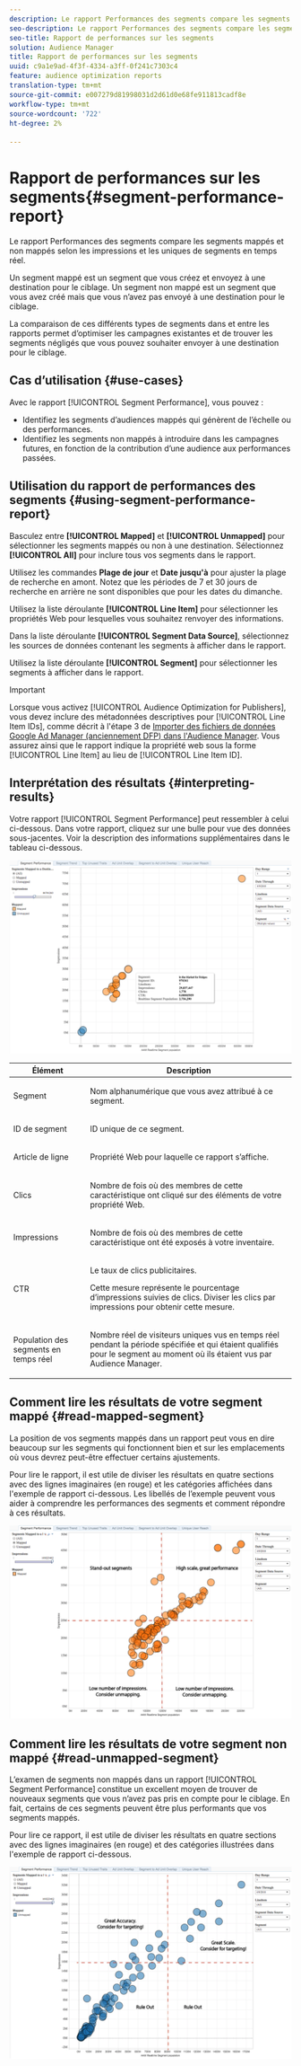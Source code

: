 ```yaml
---
description: Le rapport Performances des segments compare les segments mappés et non mappés selon les impressions et les uniques de segments en temps réel. Un segment mappé est un segment que vous créez et envoyez à une destination pour le ciblage. Un segment non mappé est un segment que vous avez créé mais que vous n’avez pas envoyé à une destination pour le ciblage. La comparaison de ces différents types de segments dans et entre les rapports permet d’optimiser les campagnes existantes et de trouver les segments négligés que vous pouvez souhaiter envoyer à une destination pour le ciblage.
seo-description: Le rapport Performances des segments compare les segments mappés et non mappés selon les impressions et les uniques de segments en temps réel. Un segment mappé est un segment que vous créez et envoyez à une destination pour le ciblage. Un segment non mappé est un segment que vous avez créé mais que vous n’avez pas envoyé à une destination pour le ciblage. La comparaison de ces différents types de segments dans et entre les rapports permet d’optimiser les campagnes existantes et de trouver les segments négligés que vous pouvez souhaiter envoyer à une destination pour le ciblage.
seo-title: Rapport de performances sur les segments
solution: Audience Manager
title: Rapport de performances sur les segments
uuid: c9a1e9ad-4f3f-4334-a3ff-0f241c7303c4
feature: audience optimization reports
translation-type: tm+mt
source-git-commit: e007279d81998031d2d61d0e68fe911813cadf8e
workflow-type: tm+mt
source-wordcount: '722'
ht-degree: 2%

---
```



# Rapport de performances sur les segments{#segment-performance-report}

Le rapport Performances des segments compare les segments mappés et non mappés selon les impressions et les uniques de segments en temps réel.

Un segment mappé est un segment que vous créez et envoyez à une destination pour le ciblage. Un segment non mappé est un segment que vous avez créé mais que vous n’avez pas envoyé à une destination pour le ciblage.

La comparaison de ces différents types de segments dans et entre les rapports permet d’optimiser les campagnes existantes et de trouver les segments négligés que vous pouvez souhaiter envoyer à une destination pour le ciblage.

## Cas d’utilisation {#use-cases}

Avec le rapport [!UICONTROL Segment Performance], vous pouvez :

* Identifiez les segments d’audiences mappés qui génèrent de l’échelle ou des performances.
* Identifiez les segments non mappés à introduire dans les campagnes futures, en fonction de la contribution d’une audience aux performances passées.

## Utilisation du rapport de performances des segments {#using-segment-performance-report}

Basculez entre **[!UICONTROL Mapped]** et **[!UICONTROL Unmapped]** pour sélectionner les segments mappés ou non à une destination. Sélectionnez **[!UICONTROL All]** pour inclure tous vos segments dans le rapport.

Utilisez les commandes **Plage de jour** et **Date jusqu&#39;à** pour ajuster la plage de recherche en amont. Notez que les périodes de 7 et 30 jours de recherche en arrière ne sont disponibles que pour les dates du dimanche.

Utilisez la liste déroulante **[!UICONTROL Line Item]** pour sélectionner les propriétés Web pour lesquelles vous souhaitez renvoyer des informations.

Dans la liste déroulante **[!UICONTROL Segment Data Source]**, sélectionnez les sources de données contenant les segments à afficher dans le rapport.

Utilisez la liste déroulante **[!UICONTROL Segment]** pour sélectionner les segments à afficher dans le rapport.

>[!IMPORTANT]
>
>Lorsque vous activez [!UICONTROL Audience Optimization for Publishers], vous devez inclure des métadonnées descriptives pour [!UICONTROL Line Item IDs], comme décrit à l&#39;étape 3 de [Importer des fichiers de données Google Ad Manager (anciennement DFP) dans l&#39;Audience Manager](../../../reporting/audience-optimization-reports/aor-publishers/import-dfp.md). Vous assurez ainsi que le rapport indique la propriété web sous la forme [!UICONTROL Line Item] au lieu de [!UICONTROL Line Item ID].

## Interprétation des résultats {#interpreting-results}

Votre rapport [!UICONTROL Segment Performance] peut ressembler à celui ci-dessous. Dans votre rapport, cliquez sur une bulle pour vue des données sous-jacentes. Voir la description des informations supplémentaires dans le tableau ci-dessous.

![](assets/publisher_segment_performance.png)

<table id="table_AFE2540583C34835B04584693ADFD26A"> 
 <thead> 
  <tr> 
   <th colname="col1" class="entry"> Élément </th> 
   <th colname="col2" class="entry"> Description </th> 
  </tr>
 </thead>
 <tbody> 
  <tr> 
   <td colname="col1"> <p>Segment </p> </td> 
   <td colname="col2"> <p>Nom alphanumérique que vous avez attribué à ce segment. </p> </td> 
  </tr> 
  <tr> 
   <td colname="col1"> <p>ID de segment </p> </td> 
   <td colname="col2"> <p>ID unique de ce segment. </p> </td> 
  </tr> 
  <tr> 
   <td colname="col1"> <p>Article de ligne </p> </td> 
   <td colname="col2"> <p>Propriété Web pour laquelle ce rapport s’affiche. </p> </td> 
  </tr> 
  <tr> 
   <td colname="col1"> <p>Clics </p> </td> 
   <td colname="col2"> <p>Nombre de fois où des membres de cette caractéristique ont cliqué sur des éléments de votre propriété Web. </p> </td> 
  </tr> 
  <tr> 
   <td colname="col1"> <p>Impressions </p> </td> 
   <td colname="col2"> <p>Nombre de fois où des membres de cette caractéristique ont été exposés à votre inventaire. </p> </td> 
  </tr> 
  <tr> 
   <td colname="col1"> <p>CTR </p> </td> 
   <td colname="col2"> <p>Le taux de clics publicitaires. </p> <p>Cette mesure représente le pourcentage d’impressions suivies de clics. Diviser les clics par impressions pour obtenir cette mesure. </p> </td> 
  </tr> 
  <tr> 
   <td colname="col1"> <p>Population des segments en temps réel </p> </td> 
   <td colname="col2"> <p>Nombre réel de visiteurs uniques vus en temps réel pendant la période spécifiée et qui étaient qualifiés pour le segment au moment où ils étaient vus par <span class="keyword"> Audience Manager</span>. </p> </td> 
  </tr> 
 </tbody> 
</table>

## Comment lire les résultats de votre segment mappé {#read-mapped-segment}

La position de vos segments mappés dans un rapport peut vous en dire beaucoup sur les segments qui fonctionnent bien et sur les emplacements où vous devrez peut-être effectuer certains ajustements.

Pour lire le rapport, il est utile de diviser les résultats en quatre sections avec des lignes imaginaires (en rouge) et les catégories affichées dans l&#39;exemple de rapport ci-dessous. Les libellés de l’exemple peuvent vous aider à comprendre les performances des segments et comment répondre à ces résultats.

![](assets/publisher_segment_performance_mapped.png)

## Comment lire les résultats de votre segment non mappé {#read-unmapped-segment}

L’examen de segments non mappés dans un rapport [!UICONTROL Segment Performance] constitue un excellent moyen de trouver de nouveaux segments que vous n’avez pas pris en compte pour le ciblage. En fait, certains de ces segments peuvent être plus performants que vos segments mappés.

Pour lire ce rapport, il est utile de diviser les résultats en quatre sections avec des lignes imaginaires (en rouge) et des catégories illustrées dans l&#39;exemple de rapport ci-dessous.

![](assets/publisher_segment_performance_unmapped.png)

